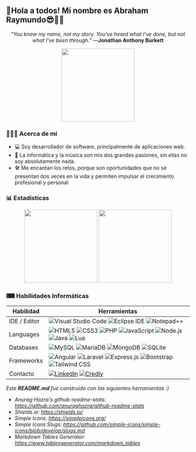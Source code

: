 ## 📌Hola a todos! Mi nombre es Abraham Raymundo😎👏🏽

<div align="center">

*"You know my name, not my story. You've heard what I've done, but not what I've been through."*  —**Jonathan Anthony Burkett**

</div>

<div align="center">
<img src="https://user-images.githubusercontent.com/70590661/185861331-79eca27b-afe9-45ae-9666-fa25a2c2ad4f.png" height="200">
</div>

### 🙍🏽‍♂️ Acerca de mí
<ul>
  <li>💻 Soy desarrollador de software, principalmente de aplicaciones web.</li>
  <li>📢 La informática y la música son mis dos grandes pasiones, sin ellas no soy absolutamente nada.</li>
  <li>🛠 Me encantan los retos, porque son oportunidades que no se presentan dos veces en la vida y permiten impulsar el crecimiento profesional y personal</li>
</ul>

### 📊 Estadísticas
<div align="center">
<a href="https://github.com/anuraghazra/github-readme-stats"><img src="https://github-readme-stats.vercel.app/api?username=Pimpollo30&theme=graywhite&show_icons=true&icon_color=9757FF&border_radius=0&border_color=cccccc" height="200"></a>
<a href="https://github.com/anuraghazra/github-readme-stats"><img src="https://github-readme-stats.vercel.app/api/top-langs/?username=Pimpollo30&langs_count=4&layout=default&theme=graywhite&border_radius=0&border_color=cccccc" height="200"></a>
</div>

### ⌨ Habilidades Informáticas

<div align="center">

| **Habilidad** | **Herramientas** |
|---------------|------------------|
| IDE / Editor  |![Visual Studio Code](https://img.shields.io/badge/Visual%20Studio%20Code-2E2E2E?style=flat-square&logo=visualstudiocode&logoColor=22a6f2) ![Eclipse IDE](https://img.shields.io/badge/Eclipse%20IDE-f7951d?style=flat-square&logo=eclipseide&logoColor=2c2255) ![Notepad++](https://img.shields.io/badge/Notepad%2b%2b-7fc572?style=flat-square&logo=notepadplusplus&logoColor=000000)                 |
| Languages     |![HTML5](https://img.shields.io/badge/HTML5-e44d26?style=flat-square&logo=html5&logoColor=FFFFFF) ![CSS3](https://img.shields.io/badge/CSS3-0170bf?style=flat-square&logo=css3&logoColor=FFFFFF) ![PHP](https://img.shields.io/badge/PHP-787cb4?style=flat-square&logo=php&logoColor=FFFFFF) ![JavaScript](https://img.shields.io/badge/JavaScript-505050?style=flat-square&logo=javascript&logoColor=FFFF00) ![Node.js](https://img.shields.io/badge/Node%2Ejs-6da75d?style=flat-square&logo=nodedotjs&logoColor=FFFFFF) ![Java](https://img.shields.io/badge/Java-FF0000?style=flat-square&logo=oracle&logoColor=FFFFFF) ![Lua](https://img.shields.io/badge/Lua-000081?style=flat-square&logo=lua&logoColor=FFFFFF)                  |
| Databases     |![MySQL](https://img.shields.io/badge/MySQL-00618a?style=flat-square&logo=mysql&logoColor=FFFFFF) ![MariaDB](https://img.shields.io/badge/MariaDB-c0755a?style=flat-square&logo=mariadb&logoColor=FFFFFF) ![MongoDB](https://img.shields.io/badge/MongoDB-1b8931?style=flat-square&logo=mongodb&logoColor=7fc572) ![SQLite](https://img.shields.io/badge/SQLite-0f80cc?style=flat-square&logo=sqlite&logoColor=FFFFFF)                  |
| Frameworks    |![Angular](https://img.shields.io/badge/Angular-dd0030?style=flat-square&logo=angular&logoColor=FFFFFF) ![Laravel](https://img.shields.io/badge/Laravel-ef3a2d?style=flat-square&logo=laravel&logoColor=FFFFFF) ![Express.js](https://img.shields.io/badge/Express%2Ejs-505050?style=flat-square&logo=express&logoColor=FFFFFF) ![Bootstrap](https://img.shields.io/badge/Bootstrap-7809f6?style=flat-square&logo=bootstrap&logoColor=FFFFFF) ![Tailwind CSS](https://img.shields.io/badge/Tailwind%20CSS-01b7d6?style=flat-square&logo=tailwindcss&logoColor=FFFFFF)                  |
| Contacto      |[![LinkedIn](https://img.shields.io/badge/LinkedIn-0a66c2?style=flat-square&logo=linkedin&logoColor=FFFFFF)](https://www.linkedin.com/in/jarg6589/) [![Credly](https://img.shields.io/badge/Credly-f36b21?style=flat-square&logo=credly&logoColor=FFFFFF)](https://www.credly.com/users/jose-abraham-raymundo-garcia)                  |

</div>


*Este **README.md** fue construido con las siguientes herramientas :)*
* *Anurag Hazra's github-readme-stats: https://github.com/anuraghazra/github-readme-stats*
* *Shields.io: https://shields.io/*
* *Simple Icons: https://simpleicons.org/*
* *Simple Icons Slugs: https://github.com/simple-icons/simple-icons/blob/develop/slugs.md*
* *Markdown Tables Generator: https://www.tablesgenerator.com/markdown_tables*
